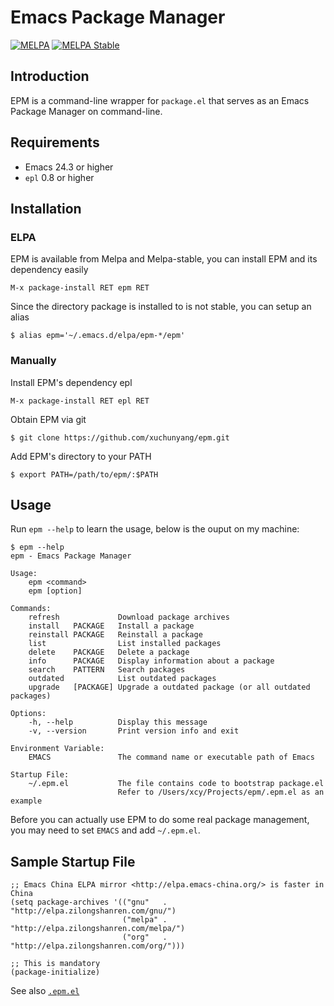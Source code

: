 # Emacs Package Manager

[![MELPA](https://melpa.org/packages/epm-badge.svg)](https://melpa.org/#/epm)
[![MELPA Stable](https://stable.melpa.org/packages/epm-badge.svg)](https://stable.melpa.org/#/epm)

## Introduction

EPM is a command-line wrapper for `package.el` that serves as an Emacs Package Manager on command-line.

## Requirements

- Emacs 24.3 or higher
- `epl` 0.8 or higher

## Installation

### ELPA

EPM is available from Melpa and Melpa-stable, you can install EPM and its dependency easily

    M-x package-install RET epm RET

Since the directory package is installed to is not stable, you can setup an alias

    $ alias epm='~/.emacs.d/elpa/epm-*/epm'

### Manually

Install EPM's dependency epl

    M-x package-install RET epl RET

Obtain EPM via git

    $ git clone https://github.com/xuchunyang/epm.git

Add EPM's directory to your PATH

    $ export PATH=/path/to/epm/:$PATH

## Usage

Run `epm --help` to learn the usage, below is the ouput on my machine:


```
$ epm --help
epm - Emacs Package Manager

Usage:
    epm <command>
    epm [option]

Commands:
    refresh             Download package archives
    install   PACKAGE   Install a package
    reinstall PACKAGE   Reinstall a package
    list                List installed packages
    delete    PACKAGE   Delete a package
    info      PACKAGE   Display information about a package
    search    PATTERN   Search packages
    outdated            List outdated packages
    upgrade   [PACKAGE] Upgrade a outdated package (or all outdated packages)

Options:
    -h, --help          Display this message
    -v, --version       Print version info and exit

Environment Variable:
    EMACS               The command name or executable path of Emacs

Startup File:
    ~/.epm.el           The file contains code to bootstrap package.el
                        Refer to /Users/xcy/Projects/epm/.epm.el as an example
```

Before you can actually use EPM to do some real package management,
you may need to set `EMACS` and add `~/.epm.el`.

## Sample Startup File

```emacs-lisp
;; Emacs China ELPA mirror <http://elpa.emacs-china.org/> is faster in China
(setq package-archives '(("gnu"   . "http://elpa.zilongshanren.com/gnu/")
                         ("melpa" . "http://elpa.zilongshanren.com/melpa/")
                         ("org"   . "http://elpa.zilongshanren.com/org/")))

;; This is mandatory
(package-initialize)
```

See also [`.epm.el`](./.epm.el)
